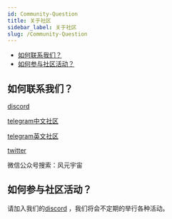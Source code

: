 ```yaml
---
id: Community-Question
title: 关于社区
sidebar_label: 关于社区
slug: /Community-Question
---
```

+ [如何联系我们？](#如何联系我们？)
+ [如何参与社区活动？](#如何参与社区活动？)

## 如何联系我们？
[discord](https://discord.gg/WYnUS8Dw)

[telegram中文社区](https://t.me/joinchat/mNxJoJn4p4JhYjU1)

[telegram英文社区](https://t.me/joinchat/734F6GmJqss2M2Rl)

[twitter](https://twitter.com/windmetaverse)

微信公众号搜索：风元宇宙

## 如何参与社区活动？
请加入我们的[discord](https://discord.gg/WYnUS8Dw) ，我们将会不定期的举行各种活动。

